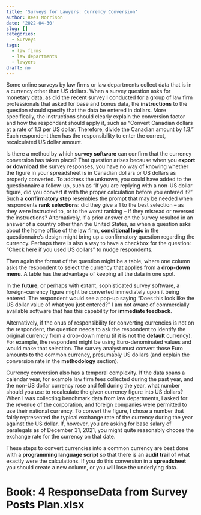 ```yaml
---
title: 'Surveys for Lawyers: Currency Conversion'
author: Rees Morrison
date: '2022-04-30'
slug: []
categories:
  - Surveys
tags:
  - law firms
  - law departments
  - lawyers
draft: no
---
```


Some online surveys by law firms or law departments collect data that is in a currency other than US dollars.  When a survey question asks for monetary data, as did the recent survey I conducted for a group of law firm professionals that asked for base and bonus data, the **instructions** to the question should specify that the data be entered in dollars.  More specifically, the instructions should clearly explain the conversion factor and how the respondent should apply it, such as “Convert Canadian dollars at a rate of 1.3 per US dollar.  Therefore, divide the Canadian amount by 1.3.”  Each respondent then has the responsibility to enter the correct, recalculated US dollar amount. 

Is there a method by which **survey software** can confirm that the currency conversion has taken place?  That question arises because when you **export or download** the survey responses, you have no way of knowing whether the figure in your spreadsheet is in Canadian dollars or US dollars as properly converted.  To address the unknown, you could have added to the questionnaire a follow-up, such as “If you are replying with a non-US dollar figure, did you convert it with the proper calculation before you entered it?”  Such a **confirmatory step** resembles the prompt that may be needed when respondents **rank selections**: did they give a 1 to the best selection – as they were instructed to, or to the worst ranking – if they misread or reversed the instructions?  Alternatively, if a prior answer on the survey resulted in an answer of a country other than the United States, as when a question asks about the home office of the law firm, **conditional logic** in the questionnaire’s design might bring up a confirmatory question regarding the currency.  Perhaps there is also a way to have a checkbox for the question: “Check here if you used US dollars” to nudge respondents.

Then again the format of the question might be a table, where one column asks the respondent to select the currency that applies from a **drop-down menu**.  A table has the advantage of keeping all the data in one spot.

In the **future**, or perhaps with extant, sophisticated survey software, a foreign-currency figure might be converted immediately upon it being entered.  The respondent would see a pop-up saying “Does this look like the US dollar value of what you just entered?”  I am not aware of commercially available software that has this capability for **immediate feedback**.

Alternatively, if the onus of responsibility for converting currencies is not on the respondent, the question needs to ask the respondent to identify the original currency from a drop-down menu (if it is not the **default** currency).  For example, the respondent might be using Euro-denominated values and would make that selection.  The survey analyst must convert those Euro amounts to the common currency, presumably US dollars (and explain the conversion rate in the **methodology** section).

Currency conversion also has a temporal complexity.  If the data spans a calendar year, for example law firm fees collected during the past year, and the non-US dollar currency rose and fell during the year, what number should you use to recalculate the given currency figure into US dollars?  When I was collecting benchmark data from law departments, I asked for the revenue of the corporation, and foreign companies were permitted to use their national currency.  To convert the figure, I chose a number that fairly represented the typical exchange rate of the currency during the year against the US dollar.  If, however, you are asking for base salary of paralegals as of December 31, 2021, you might quite reasonably choose the exchange rate for the currency on that date.

These steps to convert currencies into a common currency are best done with a **programming language script** so that there is an **audit trail** of what exactly were the calculations.  If you do this conversion in a **spreadsheet** you should create a new column, or you will lose the underlying data.

# Book: 4 ResponseData from Survey Posts Plan.xlsx

